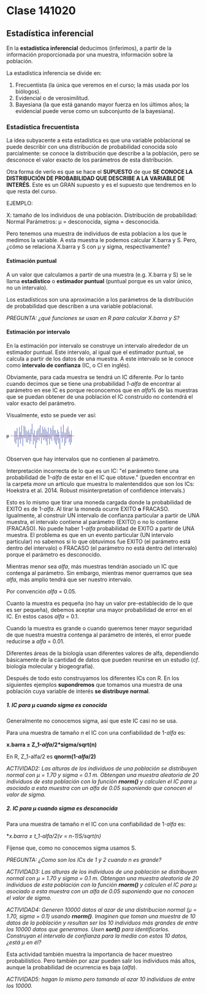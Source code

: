 # Clase 141020

## Estadística inferencial

En la **estadística inferencial** deducimos (inferimos), a partir de la información proporcionada por una muestra, información sobre la población.

La estadística inferencia se divide en:

1. Frecuentista (la única que veremos en el curso; la más usada por los biólogos).
2. Evidencial o de verosimilitud.
3. Bayesiana (la que está ganando mayor fuerza en los últimos años; la evidencial puede verse como un subconjunto de la bayesiana).

### Estadística frecuentista

La idea subyacente a esta estadística es que una variable poblacional se puede describir con una distribución de probabilidad conocida solo parcialmente: se conoce la distribución que describe a la población, pero se desconoce el valor exacto de los parámetros de esta distribución.

Otra forma de verlo es que se hace el **SUPUESTO** de que **SE CONOCE LA DISTRIBUCIÓN DE PROBABILIDAD QUE DESCRIBE A LA VARIABLE DE INTERÉS**. Este es un GRAN supuesto y es el supuesto que tendremos en lo que resta del curso.

EJEMPLO:

X: tamaño de los individuos de una población.
Distribución de probabilidad: Normal
Parámetros: µ = desconocida, sigma = desconocida.

Pero tenemos una muestra de individuos de esta poblacion a los que le medimos la variable. A esta muestra le podemos calcular X.barra y S. Pero, ¿cómo se relaciona X.barra y S con µ y sigma, respectivamente?

#### Estimación puntual

A un valor que calculamos a partir de una muestra (e.g. X.barra y S) se le llama **estadístico** o **estimador puntual** (puntual porque es un valor único, no un intervalo).

Los estadísticos son una aproximación a los parámetros de la distribución de probabilidad que describen a una variable poblacional.

_PREGUNTA: ¿qué funciones se usan en R para calcular X.barra y S?_

#### Estimación por intervalo

En la estimación por intervalo se construye un intervalo alrededor de un estimador puntual. Este intervalo, al igual que el estimador puntual, se calcula a partir de los datos de una muestra. A este intervalo se le conoce como **intervalo de confianza** (IC, o CI en inglés).

Obviamente, para cada muestra se tendrá un IC diferente. Por lo tanto cuando decimos que se tiene una probabilidad _1-alfa_ de encontrar al parámetro en ese IC es porque reconocemos que en _alfa_% de las muestras que se puedan obtener de una población el IC construido no contendrá el valor exacto del parámetro.

Visualmente, esto se puede ver así:

![image](more/mu.png)

Observen que hay intervalos que no contienen al parámetro.

Interpretación incorrecta de lo que es un IC: "el parámetro tiene una probabilidad de 1-_alfa_ de estar en el IC que obtuve." (pueden encontrar en la carpeta _more_ un artículo que muestra lo malentendidos que son los ICs: Hoekstra et al. 2014. Robust misinterpretation of confidence intervals.)

Esto es lo mismo que tirar una moneda cargada donde la probabilidad de EXITO es de 1-_alfa_. Al tirar la moneda ocurre EXITO **o** FRACASO. Igualmente, al construir UN intervalo de confianza particular a partir de UNA muestra, el intervalo contiene al parámetro (EXITO) o no lo contiene (FRACASO). No puede haber 1-_alfa_ probabilidad de EXITO a partir de UNA muestra. El problema es que en un evento particular (UN intervalo particular) no sabemos si lo que obtuvimos fue EXITO (el parámetro está dentro del intervalo) o FRACASO (el parámetro no está dentro del intervalo) porque el parámetro es desconocido.

Mientras menor sea _alfa_, más muestras tendrán asociado un IC que contenga al parámetro. Sin embargo, mientras menor querramos que sea _alfa_, más amplio tendrá que ser nuestro intervalo.

Por convención _alfa_ = 0.05. 

Cuanto la muestra es pequeña (no hay un valor pre-establecido de lo que es ser pequeña), debemos aceptar una mayor probabilidad de error en el IC. En estos casos _alfa_ = 0.1.

Cuando la muestra es grande o cuando queremos tener mayor seguridad de que nuestra muestra contenga al parámetro de interés, el error puede reducirse a _alfa_ = 0.01.

Diferentes áreas de la biología usan diferentes valores de alfa, dependiendo básicamente de la cantidad de datos que pueden reunirse en un estudio (_cf_. biología molecular y biogeografía).

Después de todo esto construyamos los diferentes ICs con R. En los siguientes ejemplos **supondremos** que tomamos una muestra de una población cuya variable de interés **se distribuye normal**.

##### 1. IC para µ cuando sigma es conocida

Generalmente no conocemos sigma, así que este IC casi no se usa.

Para una muestra de tamaño _n_ el IC con una confiabilidad de 1-_alfa_ es:

**x.barra ± Z_1-*alfa*/2*sigma/sqrt(n)**

En R, Z_1-alfa/2 es **qnorm(1-*alfa*/2)**

_ACTIVIDAD2: Las alturas de los individuos de una población se distribuyen normal con µ = 1.70 y sigma = 0.1 m. Obtengan una muestra aleatoria de 20 individuos de esta población con la función **rnorm()** y calculen el IC para µ asociado a esta muestra con un alfa de 0.05 suponiendo que conocen el valor de sigma._

##### 2. IC para µ cuando sigma es desconocida

Para una muestra de tamaño _n_ el IC con una confiabilidad de 1-_alfa_ es:

**x.barra ± t_1-*alfa*/2(v = n-1)*S/sqrt(n)**

Fíjense que, como no conocemos sigma usamos S.

_PREGUNTA: ¿Como son los ICs de 1 y 2 cuando n es grande?_

_ACTIVIDAD3: Las alturas de los individuos de una población se distribuyen normal con µ = 1.70 y sigma = 0.1 m. Obtengan una muestra aleatoria de 20 individuos de esta población con la función **rnorm()** y calculen el IC para µ asociado a esta muestra con un alfa de 0.05 suponiendo que no conocen el valor de sigma._

_ACTIVIDAD4: Generen 10000 datos al azar de una distribucion normal (µ = 1.70, sigma = 0.1) usando **rnorm()**. Imaginen que toman una muestra de 10 datos de la población y resultan ser los 10 individuos más grandes de entre los 10000 datos que generamos. Usen **sort()** para identificarlos. Construyan el intervalo de confianza para la media con estos 10 datos, ¿está µ en él?_

Esta actividad también muestra la importancia de hacer muestreo probabilístico. Pero también por azar pueden salir los individuos más altos, aunque la probabilidad de ocurrencia es baja (_alfa_).

_ACTIVIDAD5: hagan lo mismo pero tomando al azar 10 individuos de entre los 10000._